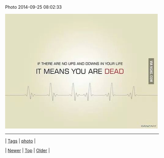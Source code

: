 <!--
title: Photo 2014-09-25 08
date: 2020-06-28T15:27:00.386Z
tags: photo
-->


Photo 2014-09-25 08:02:33

![](98375302604-0.jpg)

<!--BOTTOM-POST-NAVIGATION-->
---

| [Tags](tags.md) | [photo](tag-photo.md) |

| [Newer](98313739384.md) | [Top](index.md) | [Older](98569771349.md) |